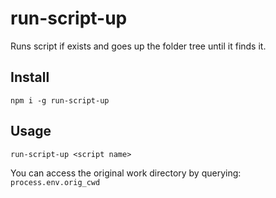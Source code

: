 # run-script-up
Runs script if exists and goes up the folder tree until it finds it.


## Install
`npm i -g run-script-up`


## Usage
`run-script-up <script name>`

You can access the original work directory by querying:
`process.env.orig_cwd`